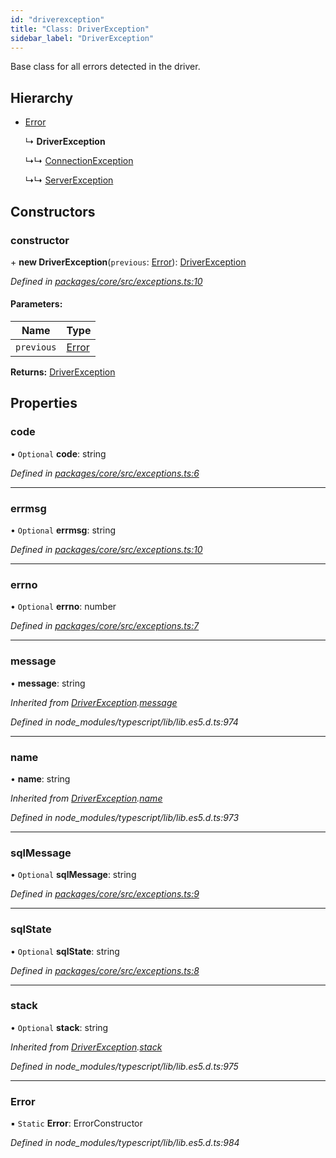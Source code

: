 ```yaml
---
id: "driverexception"
title: "Class: DriverException"
sidebar_label: "DriverException"
---
```


Base class for all errors detected in the driver.

## Hierarchy

* [Error](driverexception.md#error)

  ↳ **DriverException**

  ↳↳ [ConnectionException](connectionexception.md)

  ↳↳ [ServerException](serverexception.md)

## Constructors

### constructor

\+ **new DriverException**(`previous`: [Error](driverexception.md#error)): [DriverException](driverexception.md)

*Defined in [packages/core/src/exceptions.ts:10](https://github.com/mikro-orm/mikro-orm/blob/8766baa31/packages/core/src/exceptions.ts#L10)*

#### Parameters:

Name | Type |
------ | ------ |
`previous` | [Error](driverexception.md#error) |

**Returns:** [DriverException](driverexception.md)

## Properties

### code

• `Optional` **code**: string

*Defined in [packages/core/src/exceptions.ts:6](https://github.com/mikro-orm/mikro-orm/blob/8766baa31/packages/core/src/exceptions.ts#L6)*

___

### errmsg

• `Optional` **errmsg**: string

*Defined in [packages/core/src/exceptions.ts:10](https://github.com/mikro-orm/mikro-orm/blob/8766baa31/packages/core/src/exceptions.ts#L10)*

___

### errno

• `Optional` **errno**: number

*Defined in [packages/core/src/exceptions.ts:7](https://github.com/mikro-orm/mikro-orm/blob/8766baa31/packages/core/src/exceptions.ts#L7)*

___

### message

•  **message**: string

*Inherited from [DriverException](driverexception.md).[message](driverexception.md#message)*

*Defined in node_modules/typescript/lib/lib.es5.d.ts:974*

___

### name

•  **name**: string

*Inherited from [DriverException](driverexception.md).[name](driverexception.md#name)*

*Defined in node_modules/typescript/lib/lib.es5.d.ts:973*

___

### sqlMessage

• `Optional` **sqlMessage**: string

*Defined in [packages/core/src/exceptions.ts:9](https://github.com/mikro-orm/mikro-orm/blob/8766baa31/packages/core/src/exceptions.ts#L9)*

___

### sqlState

• `Optional` **sqlState**: string

*Defined in [packages/core/src/exceptions.ts:8](https://github.com/mikro-orm/mikro-orm/blob/8766baa31/packages/core/src/exceptions.ts#L8)*

___

### stack

• `Optional` **stack**: string

*Inherited from [DriverException](driverexception.md).[stack](driverexception.md#stack)*

*Defined in node_modules/typescript/lib/lib.es5.d.ts:975*

___

### Error

▪ `Static` **Error**: ErrorConstructor

*Defined in node_modules/typescript/lib/lib.es5.d.ts:984*
